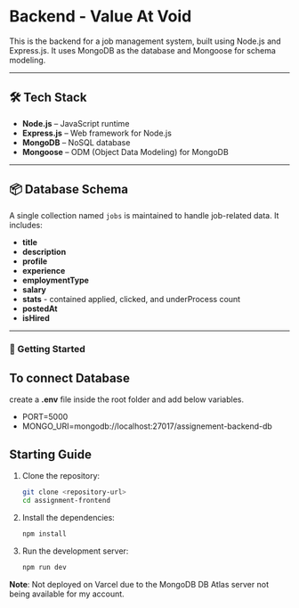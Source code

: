 # Backend - Value At Void

This is the backend for a job management system, built using Node.js and Express.js. It uses MongoDB as the database and Mongoose for schema modeling.

---

## 🛠️ Tech Stack

- **Node.js** – JavaScript runtime
- **Express.js** – Web framework for Node.js
- **MongoDB** – NoSQL database
- **Mongoose** – ODM (Object Data Modeling) for MongoDB

---

## 📦 Database Schema

A single collection named `jobs` is maintained to handle job-related data. It includes:

- **title**
- **description**
- **profile**
- **experience**
- **employmentType**
- **salary**
- **stats** - contained applied, clicked, and underProcess count
- **postedAt**
- **isHired**

---

### 🚀 Getting Started

## To connect Database 

create a **.env** file inside the root folder and add below variables.

- PORT=5000
- MONGO_URI=mongodb://localhost:27017/assignement-backend-db

## Starting Guide

1. Clone the repository:
   ```bash
   git clone <repository-url>
   cd assignment-frontend

2. Install the dependencies:
   ```bash
   npm install

4. Run the development server:
   ```bash
   npm run dev

**Note**: Not deployed on Varcel due to the MongoDB DB Atlas server not being available for my account.
